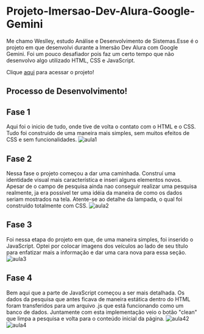 # Projeto-Imersao-Dev-Alura-Google-Gemini
 Me chamo Weslley, estudo Análise e Desenvolvimento de Sistemas.Esse é o projeto em que desenvolvi durante a Imersão Dev Alura com Google Gemini. Foi um pouco desafiador pois faz um certo tempo que não desenvolvo algo utilizado HTML, CSS e JavaScript.

Clique [aqui](https://weslleycavallaro.github.io/Projeto-Imersao-Dev-Alura-Google-Gemini/) para acessar o projeto!


## Processo de Desenvolvimento!


## Fase 1
Aqui foi o inicio de tudo, onde tive de volta o contato com o HTML e o CSS.
Tudo foi construido de uma maneira mais simples, sem muitos efeitos de CSS e sem funcionalidades.
![aula1](https://github.com/user-attachments/assets/f4f79d2c-3346-40e5-8045-bbc8778f70db)

## Fase 2
Nessa fase o projeto começou a dar uma caminhada. Construí uma identidade visual mais característica e inseri alguns elementos novos.
Apesar de o campo de pesquisa ainda nao conseguir realizar uma pesquisa realmente, ja era possível ter uma idéia da maneira de como os dados seriam mostrados na tela.
Atente-se ao detalhe da lampada, o qual foi construído totalmente com CSS.
![aula2](https://github.com/user-attachments/assets/54a61cc9-fce5-4296-89b7-ac52a3b40ba6)

## Fase 3
Foi nessa etapa do projeto em que, de uma maneira simples, foi inserido o JavaScript.
Optei por colocar imagens dos veículos ao lado de seu título para enfatizar mais a informação e dar uma cara nova para essa seção.
![aula3](https://github.com/user-attachments/assets/62f866ef-ce3f-4559-b2a2-c539f6f249a8)

## Fase 4
Bem aqui que a parte de JavaScript começou a ser mais detalhada.
Os dados da pesquisa que antes ficava de maneira estática dentro do HTML foram transferidos para um arquivo .js que está funcionando como um banco de dados.
Juntamente com esta implementação veio o botão "clean" que limpa a pesquisa e volta para o conteúdo inicial da página.
![aula42](https://github.com/user-attachments/assets/b30cd095-047e-4897-a756-5091725187bd)
![aula4](https://github.com/user-attachments/assets/ae74f1e1-451a-463e-ace2-39a10185b2ee)
